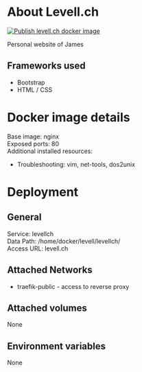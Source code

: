 # About Levell.ch   
[![Publish levell.ch docker image](https://github.com/jimmylevell/Levell.ch/actions/workflows/action.yml/badge.svg?branch=master)](https://github.com/jimmylevell/Levell.ch/actions/workflows/action.yml)  

Personal website of James    

## Frameworks used
- Bootstrap  
- HTML / CSS  

# Docker image details 
Base image: nginx  
Exposed ports: 80  
Additional installed resources:  
- Troubleshooting: vim, net-tools, dos2unix  

# Deployment
## General
Service: levellch  
Data Path: /home/docker/levell/levellch/  
Access URL: levell.ch  

## Attached Networks
- traefik-public - access to reverse proxy

## Attached volumes
None  

## Environment variables 
None  
